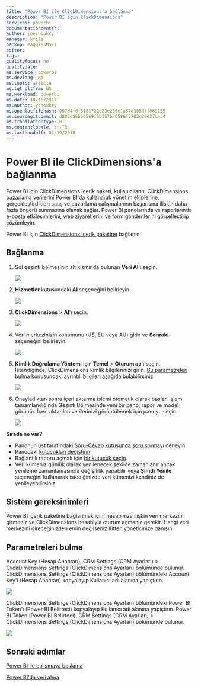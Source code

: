```yaml
---
title: "Power BI ile ClickDimensions'a bağlanma"
description: "Power BI için ClickDimensions"
services: powerbi
documentationcenter: 
author: joeshoukry
manager: kfile
backup: maggiesMSFT
editor: 
tags: 
qualityfocus: no
qualitydate: 
ms.service: powerbi
ms.devlang: NA
ms.topic: article
ms.tgt_pltfrm: NA
ms.workload: powerbi
ms.date: 10/16/2017
ms.author: yshoukry
ms.openlocfilehash: 007d4f6f5181722e23e280e1a57d305d7f069155
ms.sourcegitcommit: d803e85bb0569f6b357ba0586f5702c20d27dac4
ms.translationtype: HT
ms.contentlocale: tr-TR
ms.lasthandoff: 01/19/2018
---
```

# <a name="connect-to-clickdimensions-with-power-bi"></a>Power BI ile ClickDimensions'a bağlanma
Power BI için ClickDimensions içerik paketi, kullanıcıların, ClickDimensions pazarlama verilerini Power BI'da kullanarak yönetim ekiplerine, gerçekleştirdikleri satış ve pazarlama çalışmalarının başarısına ilişkin daha fazla öngörü sunmasına olanak sağlar. Power BI panolarında ve raporlarında e-posta etkileşimlerini, web ziyaretlerini ve form gönderilerini görselleştirip çözümleyin.

Power BI için [ClickDimensions içerik paketine](https://app.powerbi.com/getdata/services/click-dimensions) bağlanın.

## <a name="how-to-connect"></a>Bağlanma
1. Sol gezinti bölmesinin alt kısmında bulunan **Veri Al**'ı seçin.
   
   ![](media/service-connect-to-clickdimensions/getdata.png)
2. **Hizmetler** kutusundaki **Al** seçeneğini belirleyin.
   
   ![](media/service-connect-to-clickdimensions/services.png)
3. **ClickDimensions** \>  **Al**'ı seçin.
   
   ![](media/service-connect-to-clickdimensions/clickdimensions.png)
4. Veri merkezinizin konumunu (US, EU veya AU) girin ve **Sonraki** seçeneğini belirleyin.
   
   ![](media/service-connect-to-clickdimensions/params.png)
5. **Kimlik Doğrulama Yöntemi**  için **Temel** \> **Oturum aç**'ı seçin. İstendiğinde, ClickDimensions kimlik bilgilerinizi girin. [Bu parametreleri bulma](#FindingParams) konusundaki ayrıntılı bilgileri aşağıda bulabilirsiniz
   
    ![](media/service-connect-to-clickdimensions/creds.png)
6. Onayladıktan sonra içeri aktarma işlemi otomatik olarak başlar. İşlem tamamlandığında Gezinti Bölmesinde yeni bir pano, rapor ve model görünür. İçeri aktarılan verilerinizi görüntülemek için panoyu seçin.
   
     ![](media/service-connect-to-clickdimensions/dashboard.png)

**Sırada ne var?**

* Panonun üst tarafındaki [Soru-Cevap kutusunda soru sormayı](power-bi-q-and-a.md) deneyin
* Panodaki [kutucukları değiştirin](service-dashboard-edit-tile.md).
* Bağlantılı raporu açmak için [bir kutucuk seçin](service-dashboard-tiles.md).
* Veri kümeniz günlük olarak yenilenecek şekilde zamanlanır ancak yenileme zamanlamasında değişiklik yapabilir veya **Şimdi Yenile** seçeneğini kullanarak istediğinizde veri kümenizi kendiniz de yenileyebilirsiniz

## <a name="system-requirements"></a>Sistem gereksinimleri
Power BI içerik paketine bağlanmak için, hesabınıza ilişkin veri merkezini girmeniz ve ClickDimensions hesabıyla oturum açmanız gerekir. Hangi veri merkezini gireceğinizden emin değilseniz lütfen yöneticinize danışın.

<a name="FindingParams"></a>

## <a name="finding-parameters"></a>Parametreleri bulma
Account Key (Hesap Anahtarı), CRM Settings (CRM Ayarları) \> ClickDimensions Settings (ClickDimensions Ayarları) bölümünde bulunur. ClickDimensions Settings (ClickDimensions Ayarları) bölümündeki Account Key'i (Hesap Anahtarı) kopyalayıp Kullanıcı adı alanına yapıştırın.  

![](media/service-connect-to-clickdimensions/crm.png)  

ClickDimensions Settings (ClickDimensions Ayarları) bölümündeki Power BI Token'ı (Power BI Belirteci) kopyalayıp Kullanıcı adı alanına yapıştırın. Power BI Token (Power BI Belirteci), CRM Settings (CRM Ayarları) \> ClickDimensions Settings (ClickDimensions Ayarları) bölümünde bulunur.  

![](media/service-connect-to-clickdimensions/crm2.png)  

## <a name="next-steps"></a>Sonraki adımlar
[Power BI ile çalışmaya başlama](service-get-started.md)

[Power BI'da veri alma](service-get-data.md)

